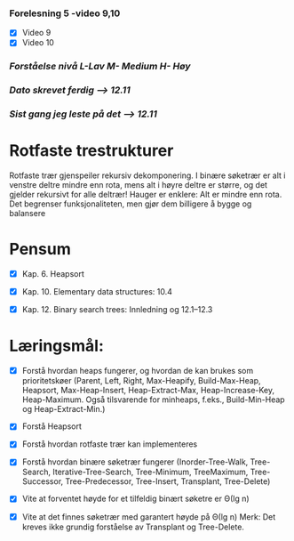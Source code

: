 ### Forelesning 5 -video 9,10
- [x] Video 9
- [x] Video 10 
  
### _Forståelse nivå L-Lav M- Medium H- Høy_

### _Dato skrevet ferdig --> **12.11**_
### _Sist gang jeg leste på det --> **12.11**_

# **Rotfaste trestrukturer**

Rotfaste trær gjenspeiler rekursiv dekomponering. I binære søketrær er alt i venstre deltre mindre enn rota, mens alt i høyre deltre er større, og det gjelder rekursivt
for alle deltrær! Hauger er enklere: Alt er mindre enn rota. Det begrenser funksjonaliteten, men gjør dem billigere å bygge og balansere

# Pensum

- [x] Kap. 6. Heapsort
  
- [x] Kap. 10. Elementary data structures: 10.4
  
- [x] Kap. 12. Binary search trees: Innledning og 12.1–12.3



# **Læringsmål:**

- [x] Forstå hvordan heaps fungerer, og hvordan de kan brukes som prioritetskøer
(Parent, Left, Right, Max-Heapify, Build-Max-Heap, Heapsort, Max-Heap-Insert,
Heap-Extract-Max, Heap-Increase-Key, Heap-Maximum. Også tilsvarende for minheaps, f.eks., Build-Min-Heap og Heap-Extract-Min.)

- [x] Forstå Heapsort
  
- [x] Forstå hvordan rotfaste trær kan implementeres
  
- [x] Forstå hvordan binære søketrær fungerer
(Inorder-Tree-Walk, Tree-Search, Iterative-Tree-Search, Tree-Minimum, TreeMaximum, Tree-Successor, Tree-Predecessor, Tree-Insert, Transplant, Tree-Delete)

- [x] Vite at forventet høyde for et tilfeldig binært søketre er Θ(lg n)
  
- [x] Vite at det finnes søketrær med garantert høyde på Θ(lg n)
Merk: Det kreves ikke grundig forståelse av Transplant og Tree-Delete.

